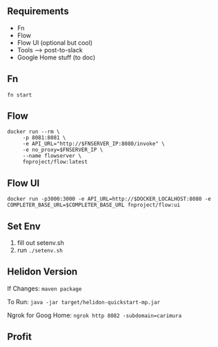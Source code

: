 ## Requirements
- Fn
- Flow
- Flow UI (optional but cool)
- Tools --> post-to-slack
- Google Home stuff (to doc)


## Fn
`fn start`

## Flow

```
docker run --rm \
     -p 8081:8081 \
     -e API_URL="http://$FNSERVER_IP:8080/invoke" \
     -e no_proxy=$FNSERVER_IP \
     --name flowserver \
     fnproject/flow:latest
```

## Flow UI

```
docker run -p3000:3000 -e API_URL=http://$DOCKER_LOCALHOST:8080 -e COMPLETER_BASE_URL=$COMPLETER_BASE_URL fnproject/flow:ui
```

## Set Env
1. fill out setenv.sh
2. run `./setenv.sh`

## Helidon Version

If Changes: `maven package`

To Run: `java -jar target/helidon-quickstart-mp.jar`

Ngrok for Goog Home: `ngrok http 8082 -subdomain=carimura`


## Profit

